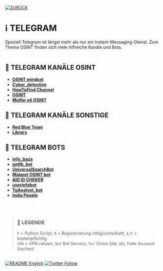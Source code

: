 <div align="left">
  <a href="https://github.com/ot2i7ba/OSINT/blob/main/de/"><img alt="ZURÜCK" src="https://img.shields.io/badge/ZURÜCK-lightgrey.svg?style=for-the-badge"></a>
</div>

# ℹ️ TELEGRAM
Speziell Telegram ist längst mehr als nur ein Instant-Messaging-Dienst. Zum Thema OSINT finden sich viele hilfreiche Kanäle und Bots.<br/><br/>

## 📑 TELEGRAM KANÄLE OSINT
- **[OSINT mindset](https://t.me/osint_mindset "OSINT mindset")**<br/>
- **[Cyber_detective](https://t.me/cybdetective "Cyber_detective")**<br/>
- **[HowToFind Channel](https://t.me/HowToFind "HowToFind Channel")**<br/>
- **[OSINT](https://t.me/freeosint "OSINT")**<br/>
- **[Molfar об OSINT](https://t.me/molfar_bi "Molfar об OSINT")**<br/>

## 📑 TELEGRAM KANÄLE SONSTIGE
- **[Red Blue Team](https://t.me/BlueRedTeam "Red Blue Team")**<br/>
- **[Library](https://t.me/library_Sec "Library - CyberSecurity & Pentesting Testing")**<br/>

## 📑 TELEGRAM BOTS
- **[info_baza](https://t.me/info_baza_bot "info_baza")**<br/>
- **[getfb_bot](https://t.me/getfb_bot "getfb_bot")**<br/>
- **[UniversalSearchBot](https://t.me/UniversalSearchBot "UniversalSearchBot")**<br/>
- **[Maigret OSINT bot](https://t.me/maigret_osint_bot "Maigret OSINT bot")**<br/>
- **[AID ID CHEKER](https://t.me/CheckID_AIDbot "AID ID CHEKER")**<br/>
- **[userinfobot](https://t.me/userinfobot "userinfobot")**<br/>
- **[TgAnalyst_bot](https://t.me/TgAnalyst_bot "TgAnalyst_bot")**<br/>
- **[India People](https://t.me/indiapeoplebot "India People")**<br/>

<br/><br/>
>### 📌 LEGENDE
>`P` > Python Script, `R` > Regiestrierung nötig/vorteilhaft, `$/€` > kostenpflichtig<br/>`VPN` > VPN ratsam, `Bot` Bot Service, `Tor` Onion Site, `DEL` Fake Account löschen!

<br/>
<div align="left">
  <a href="https://github.com/ot2i7ba/OSINT/blob/main/en/README.md"><img alt="README English" src="https://img.shields.io/badge/README-English-lightgrey.svg?style=for-the-badge"></a>
  <a href="https://twitter.com/intent/follow?screen_name=ot2i7ba"><img alt="Twitter Follow" src="https://img.shields.io/twitter/follow/ot2i7ba?logo=twitter&logoColor=white&style=for-the-badge"></a>
</div>
